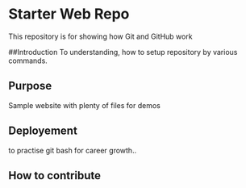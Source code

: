# Starter Web Repo

This repository is for showing how Git and GitHub work

##Introduction
To understanding, how to setup repository by various commands.

## Purpose

Sample website with plenty of files for demos

## Deployement
to practise git bash for career growth..

## How to contribute